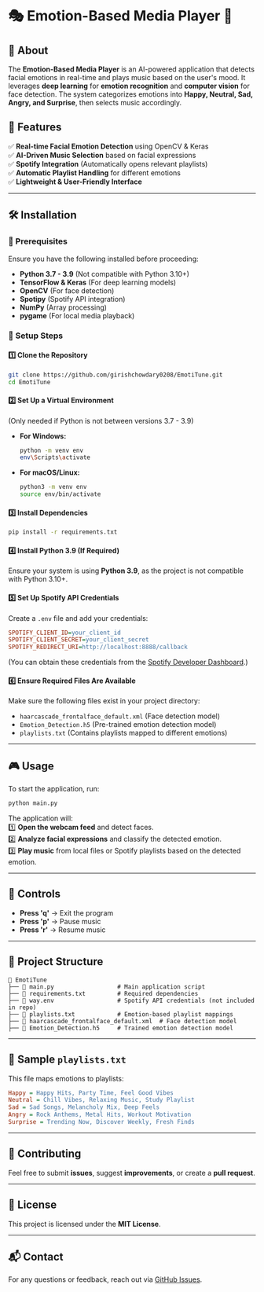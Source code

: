 # 🎭 Emotion-Based Media Player 🎵  

## 📌 About  
The **Emotion-Based Media Player** is an AI-powered application that detects facial emotions in real-time and plays music based on the user's mood. It leverages **deep learning** for **emotion recognition** and **computer vision** for face detection. The system categorizes emotions into **Happy, Neutral, Sad, Angry, and Surprise**, then selects music accordingly.  

## 🚀 Features  
✅ **Real-time Facial Emotion Detection** using OpenCV & Keras  
✅ **AI-Driven Music Selection** based on facial expressions  
✅ **Spotify Integration** (Automatically opens relevant playlists)  
✅ **Automatic Playlist Handling** for different emotions  
✅ **Lightweight & User-Friendly Interface**  

---

## 🛠 Installation  

### **📌 Prerequisites**  
Ensure you have the following installed before proceeding:  
- **Python 3.7 - 3.9** (Not compatible with Python 3.10+)  
- **TensorFlow & Keras** (For deep learning models)  
- **OpenCV** (For face detection)  
- **Spotipy** (Spotify API integration)  
- **NumPy** (Array processing)  
- **pygame** (For local media playback)  

### **📌 Setup Steps**  

#### **1️⃣ Clone the Repository**  
```bash  
git clone https://github.com/girishchowdary0208/EmotiTune.git  
cd EmotiTune
```  

#### **2️⃣ Set Up a Virtual Environment**  
(Only needed if Python is not between versions 3.7 - 3.9)  

- **For Windows:**  
  ```bash  
  python -m venv env  
  env\Scripts\activate  
  ```  
- **For macOS/Linux:**  
  ```bash  
  python3 -m venv env  
  source env/bin/activate  
  ```  

#### **3️⃣ Install Dependencies**  
```bash  
pip install -r requirements.txt  
```  

#### **4️⃣ Install Python 3.9 (If Required)**  
Ensure your system is using **Python 3.9**, as the project is not compatible with Python 3.10+.  

#### **5️⃣ Set Up Spotify API Credentials**  
Create a `.env` file and add your credentials:  
```ini  
SPOTIFY_CLIENT_ID=your_client_id  
SPOTIFY_CLIENT_SECRET=your_client_secret  
SPOTIFY_REDIRECT_URI=http://localhost:8888/callback  
```  
(You can obtain these credentials from the [Spotify Developer Dashboard](https://developer.spotify.com/dashboard/).)  

#### **6️⃣ Ensure Required Files Are Available**  
Make sure the following files exist in your project directory:  
- `haarcascade_frontalface_default.xml` (Face detection model)  
- `Emotion_Detection.h5` (Pre-trained emotion detection model)  
- `playlists.txt` (Contains playlists mapped to different emotions)  

---

## 🎮 Usage  
To start the application, run:  
```bash  
python main.py  
```  
The application will:  
1️⃣ **Open the webcam feed** and detect faces.  
2️⃣ **Analyze facial expressions** and classify the detected emotion.  
3️⃣ **Play music** from local files or Spotify playlists based on the detected emotion.  

---

## 🎵 Controls  
- **Press 'q'** → Exit the program  
- **Press 'p'** → Pause music  
- **Press 'r'** → Resume music  

---

## 📂 Project Structure  
```  
📂 EmotiTune  
├── 📜 main.py                  # Main application script  
├── 📜 requirements.txt         # Required dependencies  
├── 📜 way.env                  # Spotify API credentials (not included in repo)  
├── 📜 playlists.txt            # Emotion-based playlist mappings  
├── 📜 haarcascade_frontalface_default.xml  # Face detection model  
├── 📜 Emotion_Detection.h5     # Trained emotion detection model    
```  

---

## 📝 Sample `playlists.txt`  
This file maps emotions to playlists:  
```ini  
Happy = Happy Hits, Party Time, Feel Good Vibes  
Neutral = Chill Vibes, Relaxing Music, Study Playlist  
Sad = Sad Songs, Melancholy Mix, Deep Feels  
Angry = Rock Anthems, Metal Hits, Workout Motivation  
Surprise = Trending Now, Discover Weekly, Fresh Finds  
```  

---

## 🤝 Contributing  
Feel free to submit **issues**, suggest **improvements**, or create a **pull request**.  

---

## 📜 License  
This project is licensed under the **MIT License**.  

---

## 📬 Contact  
For any questions or feedback, reach out via [GitHub Issues](https://github.com/girishchowdary0208/EmotiTune/issues).

